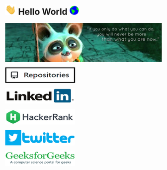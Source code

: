 # <img src="https://github.com/RiturajSaha/RiturajSaha/blob/master/Picx/Hi.gif" width="35px"> **Hello World**&nbsp;<img src="https://github.com/RiturajSaha/RiturajSaha/blob/master/Picx/Earth.gif" width="30px">

![Cover](https://github.com/RiturajSaha/RiturajSaha/blob/master/Picx/cover.jpg)
<p align="center">

<!--
**RiturajSaha/RiturajSaha** is a ✨ _special_ ✨ repository because its `README.md` (this file) appears on your GitHub profile.

Here are some ideas to get you started:

- 🔭 I’m currently working on ...
- 🌱 I’m currently learning ...
- 👯 I’m looking to collaborate on ...
- 🤔 I’m looking for help with ...
- 💬 Ask me about ...
- 📫 How to reach me: ...
- 😄 Pronouns: ...
- ⚡ Fun fact: 
-->

<a href="https://github.com/RiturajSaha?tab=repositories"><img src="https://github.com/RiturajSaha/RiturajSaha/blob/master/Picx/github.png" height="50px" width="225px"></a>

<a href="https://www.linkedin.com/in/rituraj-saha/"><img src="https://github.com/RiturajSaha/RiturajSaha/blob/master/Picx/linkedin.jpg" height="50px" width="225px"></a>

<a href="https://www.hackerrank.com/Rituraj_Saha"><img src="https://github.com/RiturajSaha/RiturajSaha/blob/master/Picx/hackerrank.jpg" height="50px" width="225px"></a>

<a href="https://twitter.com/Rrajsaha"><img src="https://github.com/RiturajSaha/RiturajSaha/blob/master/Picx/twitter.png" height="50px" width="225px"></a>

<a href="https://auth.geeksforgeeks.org/user/riturajsaha/"><img src="https://github.com/RiturajSaha/RiturajSaha/blob/master/Picx/geeksforgeeks.png" height="50px" width="225px"></a>
